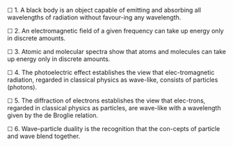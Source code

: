 ☐ 1. A black body is an object capable of emitting and absorbing all wavelengths of radiation without favour-ing any wavelength.

☐ 2. An electromagnetic field of a given frequency can take up energy only in discrete amounts.

☐ 3. Atomic and molecular spectra show that atoms and molecules can take up energy only in discrete amounts.

☐ 4. The photoelectric effect establishes the view that elec-tromagnetic radiation, regarded in classical physics as wave-like, consists of particles (photons).

☐ 5. The diffraction of electrons establishes the view that elec-trons, regarded in classical physics as particles, are wave-like with a wavelength given by the de Broglie relation.

☐ 6. Wave–particle duality is the recognition that the con-cepts of particle and wave blend together.
